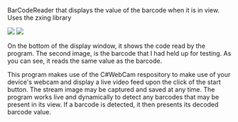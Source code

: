 
BarCodeReader that displays the value of the barcode when it is in view. Uses the zxing library


<img src="https://cloud.githubusercontent.com/assets/14356838/18962049/37c4edce-863d-11e6-9060-824e0a11ec75.png">

<img src ="https://cloud.githubusercontent.com/assets/14356838/18962118/8349087a-863d-11e6-86b7-0a8cdd92941f.jpg">

On the bottom of the display window, it shows the code read by the program.
The second image, is the barcode that I had held up for testing. As you can see,
it reads the same value as the barcode.


This program makes use of the C#WebCam respository to make use of your device's webcam
and display a live video feed upon the click of the start button.
The stream image may be captured and saved at any time.
The program works live and dynamically to detect any barcodes that may be present in its view.
If a barcode is detected, it then presents its decoded barcode value.

